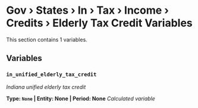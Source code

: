 # Gov › States › In › Tax › Income › Credits › Elderly Tax Credit Variables

This section contains 1 variables.

## Variables

### `in_unified_elderly_tax_credit`
*Indiana unified elderly tax credit*

**Type: `None` | Entity: None | Period: None**
*Calculated variable*
